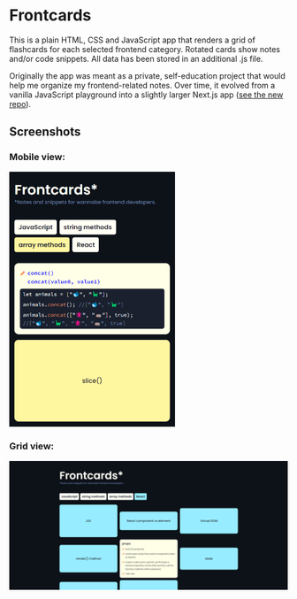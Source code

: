 # Frontcards

This is a plain HTML, CSS and JavaScript app that renders a grid of flashcards for each selected frontend category. Rotated cards show notes and/or code snippets. All data has been stored in an additional .js file.

Originally the app was meant as a private, self-education project that would help me organize my frontend-related notes. Over time, it evolved from a vanilla JavaScript playground into a slightly larger Next.js app ([see the new repo](https://github.com/double-vee/next-frontcards)).

## Screenshots

### Mobile view:

<img src="./sshots/1_col.png" alt="Frontcards app 1-column view" width="300px">

### Grid view:

<img src="./sshots/3_cols.png" alt="Frontcards app 3-column view">
